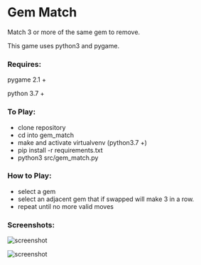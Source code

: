 # Gem Match
Match 3 or more of the same gem to remove.

This game uses python3 and pygame.

### Requires:
pygame 2.1 +

python 3.7 +

### To Play:
- clone repository
- cd into gem_match
- make and activate virtualvenv (python3.7 +)
- pip install -r requirements.txt
- python3 src/gem_match.py

### How to Play:
- select a gem
- select an adjacent gem that if swapped will make 3 in a row.
- repeat until no more valid moves

### Screenshots:

![screenshot](https://i.fluffy.cc/78bD6kdTxlCrK5cFF4LBZlqzZcGkRCMN.png)

![screenshot](https://i.fluffy.cc/kGH9Nhd8JtWCl2FmW0JF37r5QFvMFXC2.png)